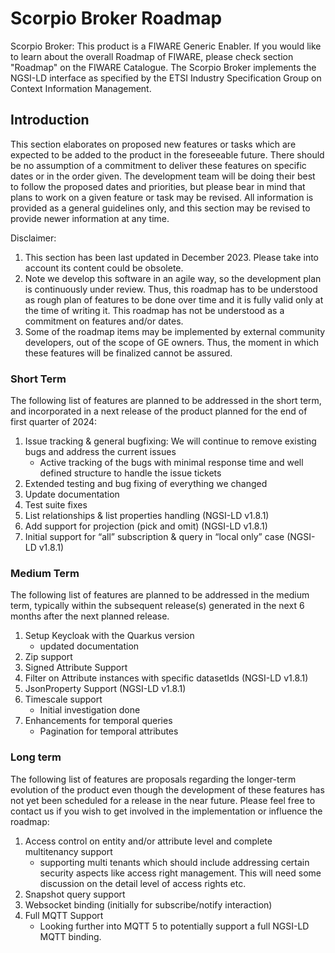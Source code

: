 # Scorpio Broker Roadmap
Scorpio Broker: This product is a FIWARE Generic Enabler. If you would like to learn about the overall Roadmap of FIWARE, please check section "Roadmap" on the FIWARE Catalogue. The Scorpio Broker implements the NGSI-LD interface as specified by the ETSI Industry Specification Group on Context Information Management.

## Introduction
This section elaborates on proposed new features or tasks which are expected to be added to the product in the foreseeable future. There should be no assumption of a commitment to deliver these features on specific dates or in the order given. The development team will be doing their best to follow the proposed dates and priorities, but please bear in mind that plans to work on a given feature or task may be revised. All information is provided as a general guidelines only, and this section may be revised to provide newer information at any time.

Disclaimer:
 1. This section has been last updated in December 2023. Please take into account its content could be obsolete.
 2. Note we develop this software in an agile way, so the development plan is continuously under review. Thus, this roadmap has to be understood as rough plan of features to be done over time and it is fully valid only at the time of writing it. This roadmap has not be understood as a commitment on features and/or dates.
 3. Some of the roadmap items may be implemented by external community developers, out of the scope of GE owners. Thus, the moment in which these features will be finalized cannot be assured.

### Short Term

The following list of features are planned to be addressed in the short term, and incorporated in a next release of the product planned for the end of first quarter of 2024:
1. Issue tracking & general bugfixing: We will continue to remove existing bugs and address the current issues
   - Active tracking of the bugs with minimal response time and well defined structure to handle the issue tickets
2. Extended testing and bug fixing of everything we changed 
3. Update documentation 
4. Test suite fixes 
5. List relationships & list properties handling (NGSI-LD v1.8.1)
6. Add support for projection (pick and omit) (NGSI-LD v1.8.1)
7. Initial support for “all” subscription & query in “local only” case (NGSI-LD v1.8.1)

### Medium Term
The following list of features are planned to be addressed in the medium term, typically within the subsequent release(s) generated in the next 6 months after the next planned release.

1. Setup Keycloak with the Quarkus version 
    - updated documentation
2. Zip support 
3. Signed Attribute Support
4. Filter on Attribute instances with specific datasetIds (NGSI-LD v1.8.1)
5. JsonProperty Support (NGSI-LD v1.8.1)
6. Timescale support
    - Initial investigation done
7. Enhancements for temporal queries
    - Pagination for temporal attributes

### Long term
The following list of features are proposals regarding the longer-term evolution of the product even though the development of these features has not yet been scheduled for a release in the near future. Please feel free to contact us if you wish to get involved in the implementation or influence the roadmap:
1. Access control on entity and/or attribute level and complete multitenancy support
   - supporting multi tenants which should include addressing certain security aspects like access right management. This will need some discussion on the detail level of access rights etc.
2. Snapshot query support
3. Websocket binding (initially for subscribe/notify interaction) 
4. Full MQTT Support 
   - Looking further into MQTT 5 to potentially support a full NGSI-LD MQTT binding.
 
